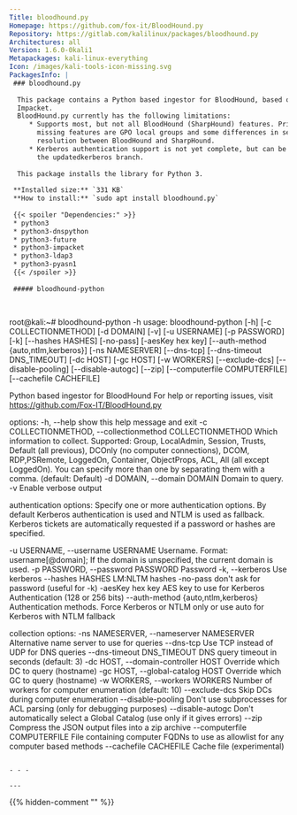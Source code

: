 ```yaml
---
Title: bloodhound.py
Homepage: https://github.com/fox-it/BloodHound.py
Repository: https://gitlab.com/kalilinux/packages/bloodhound.py
Architectures: all
Version: 1.6.0-0kali1
Metapackages: kali-linux-everything 
Icon: /images/kali-tools-icon-missing.svg
PackagesInfo: |
 ### bloodhound.py
 
  This package contains a Python based ingestor for BloodHound, based on
  Impacket.
  BloodHound.py currently has the following limitations:
     * Supports most, but not all BloodHound (SharpHound) features. Primary
       missing features are GPO local groups and some differences in session
       resolution between BloodHound and SharpHound.
     * Kerberos authentication support is not yet complete, but can be used from
       the updatedkerberos branch.
   
  This package installs the library for Python 3.
 
 **Installed size:** `331 KB`  
 **How to install:** `sudo apt install bloodhound.py`  
 
 {{< spoiler "Dependencies:" >}}
 * python3
 * python3-dnspython
 * python3-future
 * python3-impacket
 * python3-ldap3
 * python3-pyasn1 
 {{< /spoiler >}}
 
 ##### bloodhound-python
 
 
 ```
 root@kali:~# bloodhound-python -h
 usage: bloodhound-python [-h] [-c COLLECTIONMETHOD] [-d DOMAIN] [-v]
                          [-u USERNAME] [-p PASSWORD] [-k] [--hashes HASHES]
                          [-no-pass] [-aesKey hex key]
                          [--auth-method {auto,ntlm,kerberos}] [-ns NAMESERVER]
                          [--dns-tcp] [--dns-timeout DNS_TIMEOUT] [-dc HOST]
                          [-gc HOST] [-w WORKERS] [--exclude-dcs]
                          [--disable-pooling] [--disable-autogc] [--zip]
                          [--computerfile COMPUTERFILE] [--cachefile CACHEFILE]
 
 Python based ingestor for BloodHound
 For help or reporting issues, visit https://github.com/Fox-IT/BloodHound.py
 
 options:
   -h, --help            show this help message and exit
   -c COLLECTIONMETHOD, --collectionmethod COLLECTIONMETHOD
                         Which information to collect. Supported: Group,
                         LocalAdmin, Session, Trusts, Default (all previous),
                         DCOnly (no computer connections), DCOM, RDP,PSRemote,
                         LoggedOn, Container, ObjectProps, ACL, All (all except
                         LoggedOn). You can specify more than one by separating
                         them with a comma. (default: Default)
   -d DOMAIN, --domain DOMAIN
                         Domain to query.
   -v                    Enable verbose output
 
 authentication options:
   Specify one or more authentication options. 
   By default Kerberos authentication is used and NTLM is used as fallback. 
   Kerberos tickets are automatically requested if a password or hashes are specified.
 
   -u USERNAME, --username USERNAME
                         Username. Format: username[@domain]; If the domain is
                         unspecified, the current domain is used.
   -p PASSWORD, --password PASSWORD
                         Password
   -k, --kerberos        Use kerberos
   --hashes HASHES       LM:NLTM hashes
   -no-pass              don't ask for password (useful for -k)
   -aesKey hex key       AES key to use for Kerberos Authentication (128 or 256
                         bits)
   --auth-method {auto,ntlm,kerberos}
                         Authentication methods. Force Kerberos or NTLM only or
                         use auto for Kerberos with NTLM fallback
 
 collection options:
   -ns NAMESERVER, --nameserver NAMESERVER
                         Alternative name server to use for queries
   --dns-tcp             Use TCP instead of UDP for DNS queries
   --dns-timeout DNS_TIMEOUT
                         DNS query timeout in seconds (default: 3)
   -dc HOST, --domain-controller HOST
                         Override which DC to query (hostname)
   -gc HOST, --global-catalog HOST
                         Override which GC to query (hostname)
   -w WORKERS, --workers WORKERS
                         Number of workers for computer enumeration (default:
                         10)
   --exclude-dcs         Skip DCs during computer enumeration
   --disable-pooling     Don't use subprocesses for ACL parsing (only for
                         debugging purposes)
   --disable-autogc      Don't automatically select a Global Catalog (use only
                         if it gives errors)
   --zip                 Compress the JSON output files into a zip archive
   --computerfile COMPUTERFILE
                         File containing computer FQDNs to use as allowlist for
                         any computer based methods
   --cachefile CACHEFILE
                         Cache file (experimental)
 ```
 
 - - -
 
---
```

{{% hidden-comment "<!--Do not edit anything above this line-->" %}}
